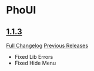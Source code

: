 # PhoUI

## [1.1.3](https://github.com/mabu95/PhoUI/tree/1.1.3)
[Full Changelog](https://github.com/mabu95/PhoUI/compare/1.1.2...1.1.3) [Previous Releases](https://github.com/mabu95/PhoUI/releases)

- Fixed Lib Errors
- Fixed Hide Menu
